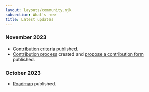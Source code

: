 ```yaml
---
layout: layouts/community.njk
subsection: What's new
title: Latest updates
---
```


### November 2023

- [Contribution criteria](/community/criteria) published.
- [Contribution process](/community/contribute) created and [propose a contribution form](https://forms.gle/Hp56F9mYxz8Mh4BZ8) published.

### October 2023

- [Roadmap](/community/roadmap) published.
